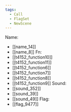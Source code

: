 ```yaml
---
tags:
  - Call
  - FlagSet
  - NewScene
---
```

Name:
- [[name_14]]
- [[name_8]]
Fn:
- [[t4152_function10]]
- [[t4152_function11]]
- [[t4152_function6]]
- [[t4152_function7]]
- [[t4152_function8]]
- [[t4152_function9]]
Sound:
- [[sound_352]]
- [[sound_39]]
- [[sound_49]]
Flag:
- [[flag_9477]]
